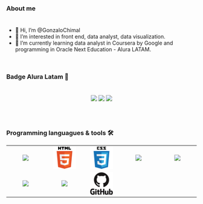 ###  About me
#

- 👋 Hi, I’m @GonzaloChimal
- 👀 I’m interested in front end, data analyst, data visualization.
- 🌱 I’m currently learning data analyst in Coursera by Google and programming in Oracle Next Education - Alura LATAM.

<!---
GonzaloChimal/GonzaloChimal is a ✨ special ✨ repository because its `README.md` (this file) appears on your GitHub profile.
You can click the Preview link to take a look at your changes.
--->
<br>

###  Badge Alura Latam 🥇
#
<p align="center">
  <img  width="150"  src="https://user-images.githubusercontent.com/89808639/172972842-0bf8d44c-eb7c-47c6-81e8-9d5460d57d1a.png">
  <img  width="150" src="https://user-images.githubusercontent.com/89808639/172972855-67c89cc5-4c62-4187-a838-78a33c676208.png">
  <img  width="150" src="https://user-images.githubusercontent.com/89808639/175804421-0cee4c26-662f-4cf7-862d-458cd647362d.png">
</p>

<br>

#
###  Programming languagues & tools 🛠

<table width="100" align="center">
<tr>
    <td align='center' width="190">
        <img src="https://github.com/abranhe/programming-languages-logos/blob/master/src/javascript/javascript.svg" width="60">
    </td>
   <td align='center' width="190">
        <img src="https://raw.githubusercontent.com/devicons/devicon/master/icons/html5/html5-original-wordmark.svg" width="60">
    </td>
    <td align='center' width="190" >
        <img src="https://raw.githubusercontent.com/devicons/devicon/0d6c64dbbf311879f7d563bfc3ccf559f9ed111c/icons/css3/css3-original-wordmark.svg" width="60">
    </td>
    <td align='center' width="190" >
       <img src="https://img2.freepng.es/20190206/ghr/kisspng-power-bi-logo-business-intelligence-font-data-datacarrot-bespoke-development-service-5c5af4c0c58594.6941448015494647688091.jpg" width="60">
    </td>
     <td align='center' width="190">
        <img src="https://github.com/detain/svg-logos/blob/master/svg/git.svg" width="60">
    </td>
</tr>
  
<tr>
    <td align='center'>
        <img src="https://github.com/bestofjs/bestofjs-webui/blob/master/public/logos/vscode.svg" width="60">
    </td>
    <td align='center' width="190">
        <img src="https://raw.githubusercontent.com/abranhe/programming-languages-logos/master/src/java/java.svg" width="60">
    </td>
	  <td align='center'>
        <img src="https://raw.githubusercontent.com/devicons/devicon/master/icons/github/github-original-wordmark.svg" width="60">
    </td>
</tr>
 

  
